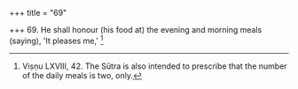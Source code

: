 +++
title = "69"

+++
69. He shall honour (his food at) the evening and morning meals (saying), 'It pleases me,' [^45] 


[^45]:  Viṣṇu LXVIII, 42. The Sūtra is also intended to prescribe that the number of the daily meals is two, only.
